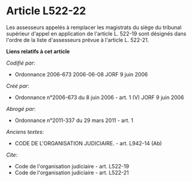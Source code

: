 # Article L522-22

Les assesseurs appelés à remplacer les magistrats du siège du tribunal supérieur d'appel en application de l'article L.
522-19 sont désignés dans l'ordre de la liste d'assesseurs prévue à l'article L. 522-21.

**Liens relatifs à cet article**

_Codifié par_:

  - Ordonnance 2006-673 2006-06-08 JORF 9 juin 2006

_Créé par_:

  - Ordonnance n°2006-673 du 8 juin 2006 - art. 1 (V) JORF 9 juin 2006

_Abrogé par_:

  - Ordonnance n°2011-337 du 29 mars 2011 - art. 1

_Anciens textes_:

  - CODE DE L'ORGANISATION JUDICIAIRE. - art. L942-14 (Ab)

_Cite_:

  - Code de l'organisation judiciaire - art. L522-19
  - Code de l'organisation judiciaire - art. L522-21
